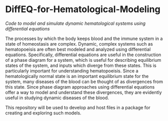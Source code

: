 # DiffEQ-for-Hematological-Modeling
*Code to model and simulate dynamic hematological systems using differential equations*

The processes by which the body keeps blood and the immune system in a state of homeostasis are complex. Dynamic, complex systems such as hematopoeisis are often best modeled
and analyzed using differential equations. Specifically, differential equations are useful in the construction of a phase diagram for a system, which is useful for describing
equilibrium states of the system, and inputs which diverge from these states. This is particularly important for understanding hematopoeisis. Since a hematologically normal state
is an important equilibrium state for the system, many diseases of the blood can be thought of as divergences from this state. Since phase diagram approaches using differential
equations offer a way to model and understand these divergences, they are evidently useful in studying dynamic diseases of the blood.

This repository will be used to develop and host files in a package for creating and exploring such models.

